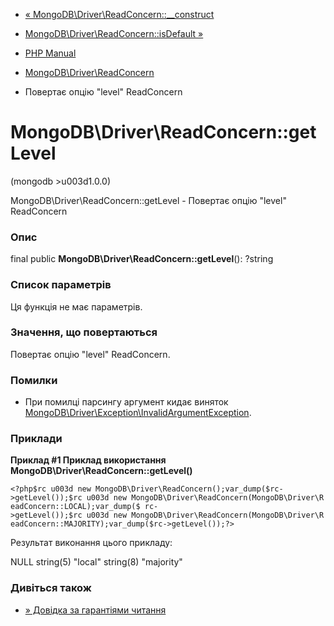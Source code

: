 - [«
MongoDB\Driver\ReadConcern::\_\_construct](mongodb-driver-readconcern.construct.md)
- [MongoDB\Driver\ReadConcern::isDefault
»](mongodb-driver-readconcern.isdefault.md)

- [PHP Manual](index.md)
- [MongoDB\Driver\ReadConcern](class.mongodb-driver-readconcern.md)
- Повертає опцію "level" ReadConcern

# MongoDB\Driver\ReadConcern::getLevel

(mongodb \>u003d1.0.0)

MongoDB\Driver\ReadConcern::getLevel - Повертає опцію "level"
ReadConcern

### Опис

final public **MongoDB\Driver\ReadConcern::getLevel**(): ?string

### Список параметрів

Ця функція не має параметрів.

### Значення, що повертаються

Повертає опцію "level" ReadConcern.

### Помилки

- При помилці парсингу аргумент кидає виняток
[MongoDB\Driver\Exception\InvalidArgumentException](class.mongodb-driver-exception-invalidargumentexception.md).

### Приклади

**Приклад #1 Приклад використання
**MongoDB\Driver\ReadConcern::getLevel()****

` <?php$rc u003d new MongoDB\Driver\ReadConcern();var_dump($rc->getLevel());$rc u003d new MongoDB\Driver\ReadConcern(MongoDB\Driver\ReadConcern::LOCAL);var_dump($ rc->getLevel());$rc u003d new MongoDB\Driver\ReadConcern(MongoDB\Driver\ReadConcern::MAJORITY);var_dump($rc->getLevel());?> `

Результат виконання цього прикладу:

NULL
string(5) "local"
string(8) "majority"

### Дивіться також

- [» Довідка за гарантіями
читання](https://www.mongodb.com/docs/manual/reference/read-concern/)
